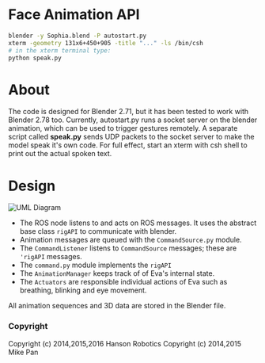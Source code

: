 # Face Animation API
```bash
blender -y Sophia.blend -P autostart.py
xterm -geometry 131x6+450+905 -title "..." -ls /bin/csh
# in the xterm terminal type:
python speak.py
```


# About
The code is designed for Blender 2.71, but it has been tested to work with Blender 2.78 too. Currently, autostart.py runs a socket server on the blender animation, which can be used to trigger gestures remotely. A separate script called __speak.py__ sends UDP packets to the socket server to make the model speak it's own code. For full effect, start an xterm with csh shell to print out the actual spoken text.


# Design

![UML Diagram](docs/evaEmoDesign.png)

* The ROS node listens to and acts on ROS messages.  It uses the
  abstract base class `rigAPI` to communicate with blender.
* Animation messages are queued with the `CommandSource.py` module.
* The `CommandListener` listens to `CommandSource` messages; these
  are `'rigAPI` messages.
* The `command.py` module implements the `rigAPI`
* The `AnimationManager` keeps track of of Eva's internal state.
* The `Actuators` are responsible individual actions of Eva such as
  breathing, blinking and eye movement.

All animation sequences and 3D data are stored in the Blender file.

### Copyright 
Copyright (c) 2014,2015,2016 Hanson Robotics
Copyright (c) 2014,2015 Mike Pan
